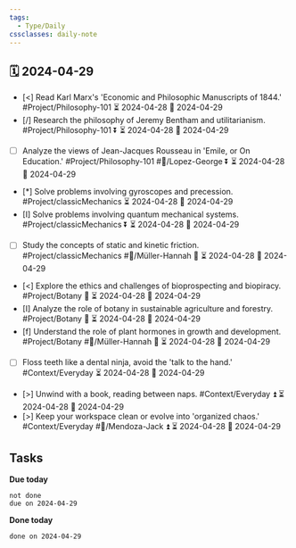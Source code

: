 ```yaml
---
tags:
  - Type/Daily
cssclasses: daily-note
---
```


## 🗓️ 2024-04-29

- [<] Read Karl Marx's 'Economic and Philosophic Manuscripts of 1844.' #Project/Philosophy-101 ⏳ 2024-04-28 📅 2024-04-29
- [/] Research the philosophy of Jeremy Bentham and utilitarianism. #Project/Philosophy-101 ⏬ ⏳ 2024-04-28 📅 2024-04-29
- [ ] Analyze the views of Jean-Jacques Rousseau in 'Emile, or On Education.' #Project/Philosophy-101 #👤/Lopez-George ⏬ ⏳ 2024-04-28 📅 2024-04-29
- [*] Solve problems involving gyroscopes and precession. #Project/classicMechanics ⏳ 2024-04-28 📅 2024-04-29
- [I] Solve problems involving quantum mechanical systems. #Project/classicMechanics ⏬ ⏳ 2024-04-28 📅 2024-04-29
- [ ] Study the concepts of static and kinetic friction. #Project/classicMechanics #👤/Müller-Hannah 🔼 ⏳ 2024-04-28 📅 2024-04-29
- [<] Explore the ethics and challenges of bioprospecting and biopiracy. #Project/Botany 🔺 ⏳ 2024-04-28 📅 2024-04-29
- [I] Analyze the role of botany in sustainable agriculture and forestry. #Project/Botany 🔽 ⏳ 2024-04-28 📅 2024-04-29
- [f] Understand the role of plant hormones in growth and development. #Project/Botany #👤/Müller-Hannah 🔽 ⏳ 2024-04-28 📅 2024-04-29
- [ ] Floss teeth like a dental ninja, avoid the 'talk to the hand.' #Context/Everyday ⏳ 2024-04-28 📅 2024-04-29
- [>] Unwind with a book, reading between naps. #Context/Everyday ⏫ ⏳ 2024-04-28 📅 2024-04-29
- [>] Keep your workspace clean or evolve into 'organized chaos.' #Context/Everyday #👤/Mendoza-Jack ⏫ ⏳ 2024-04-28 📅 2024-04-29

## Tasks

**Due today**

```tasks
not done
due on 2024-04-29
```

**Done today**

```tasks
done on 2024-04-29
```
            
